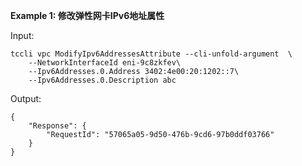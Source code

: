 **Example 1: 修改弹性网卡IPv6地址属性**



Input: 

```
tccli vpc ModifyIpv6AddressesAttribute --cli-unfold-argument  \
    --NetworkInterfaceId eni-9c8zkfev\
    --Ipv6Addresses.0.Address 3402:4e00:20:1202::7\
    --Ipv6Addresses.0.Description abc
```

Output: 
```
{
    "Response": {
        "RequestId": "57065a05-9d50-476b-9cd6-97b0ddf03766"
    }
}
```

